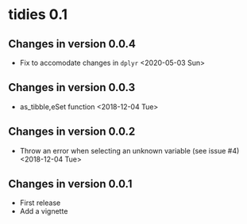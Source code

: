 # tidies 0.1

## Changes in version 0.0.4
- Fix to accomodate changes in `dplyr` <2020-05-03 Sun>

## Changes in version 0.0.3
- as_tibble,eSet function <2018-12-04 Tue>

## Changes in version 0.0.2
- Throw an error when selecting an unknown variable (see issue #4)
  <2018-12-04 Tue>

## Changes in version 0.0.1
- First release
- Add a vignette

